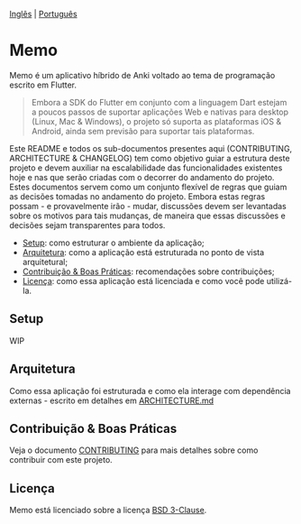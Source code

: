 [Inglês](README.MD) | [Português](README_ptbr.md)

# Memo

Memo é um aplicativo híbrido de Anki voltado ao tema de programação escrito em Flutter.

> Embora a SDK do Flutter em conjunto com a linguagem Dart estejam a poucos passos de suportar aplicações Web e nativas
> para desktop (Linux, Mac & Windows), o projeto só suporta as plataformas iOS & Android, ainda sem previsão para 
> suportar tais plataformas.

Este README e todos os sub-documentos presentes aqui (CONTRIBUTING, ARCHITECTURE & CHANGELOG) tem como objetivo guiar a 
estrutura deste projeto e devem auxiliar na escalabilidade das funcionalidades existentes hoje e nas que serão criadas
com o decorrer do andamento do projeto. Estes documentos servem como um conjunto flexível de regras que guiam as 
decisões tomadas no andamento do projeto. Embora estas regras possam - e provavelmente irão - mudar, discussões devem
ser levantadas sobre os motivos para tais mudanças, de maneira que essas discussões e decisões sejam transparentes para 
todos.

- [Setup](#-setup): como estruturar o ambiente da aplicação;
- [Arquitetura](#-arquitetura): como a aplicação está estruturada no ponto de vista arquitetural;
- [Contribuição & Boas Práticas](#-contribuição--boas-práticas): recomendações sobre contribuições;
- [Licença](#-licença): como essa aplicação está licenciada e como você pode utilizá-la.

## Setup

WIP

## Arquitetura

Como essa aplicação foi estruturada e como ela interage com dependência externas - escrito em detalhes em 
[ARCHITECTURE.md](ARCHITECTURE.md)

## Contribuição & Boas Práticas

Veja o documento [CONTRIBUTING](CONTRIBUTING.md) para mais detalhes sobre como contribuir com este projeto.

## Licença

Memo está licenciado sobre a licença [BSD 3-Clause](LICENSE).